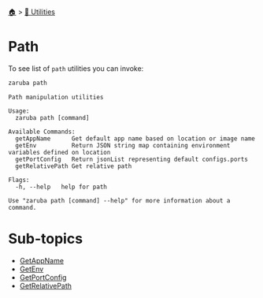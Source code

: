<!--startTocHeader-->
[🏠](../../README.md) > [🔧 Utilities](../README.md)
# Path
<!--endTocHeader-->

To see list of `path` utilities you can invoke:

<!--startCode-->
```bash
zaruba path
```

````
Path manipulation utilities

Usage:
  zaruba path [command]

Available Commands:
  getAppName      Get default app name based on location or image name
  getEnv          Return JSON string map containing environment variables defined on location
  getPortConfig   Return jsonList representing default configs.ports
  getRelativePath Get relative path

Flags:
  -h, --help   help for path

Use "zaruba path [command] --help" for more information about a command.
````
<!--endCode-->

<!--startTocSubTopic-->
# Sub-topics
* [GetAppName](get-app-name.md)
* [GetEnv](get-env.md)
* [GetPortConfig](get-port-config.md)
* [GetRelativePath](get-relative-path.md)
<!--endTocSubTopic-->